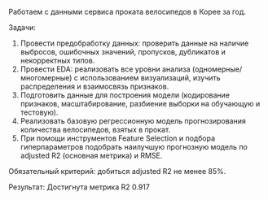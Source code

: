 Работаем с данными сервиса проката велосипедов в Корее за год.

Задачи:
1) Провести предобработку данных: проверить данные на наличие выбросов, ошибочных значений, пропусков, дубликатов и некорректных типов.
2) Провести EDA: реализовать все уровни анализа (одномерные/многомерные) с использованием визуализаций, изучить распределения и взаимосвязь признаков.
3) Подготовить данные для построения модели (кодирование признаков, масштабирование, разбиение выборки на обучающую и тестовую).
4) Реализовать базовую регрессионную модель прогнозирования количества велосипедов, взятых в прокат.
5) При помощи инструментов Feature Selection и подбора гиперпараметров подобрать наилучшую прогнозную модель по adjusted R2 (основная метрика) и RMSE.

Обязательный критерий: добиться adjusted R2 не менее 85%.

Результат:
Достигнута метрика R2 0.917
